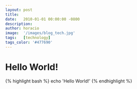```yaml
---
layout: post
title:  
date:   2010-01-01 00:00:00 -0800
description:
author: horacio 
image:  '/images/blog_tech.jpg'
tags:   [technology]
tags_color: '#477690'
---
```

# Hello World!

{% highlight bash %}
  echo 'Hello World!'
{% endhighlight %}
